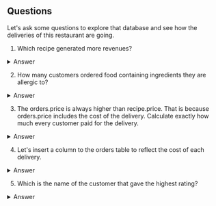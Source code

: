 ## Questions

Let's ask some questions to explore that database and see how the deliveries of this restaurant are going.

1. Which recipe generated more revenues? 

<details>

  <summary>Answer</summary>
  

```
BBQ Feast
```
Code

```ruby

SELECT
  recipe.name, SUM(orders.price)
FROM
  recipe
JOIN
  orders 
ON
  recipe.id = orders.recipe_id
GROUP BY
  1
ORDER BY
  2 DESC;
```
![image](https://github.com/alexalra/Portfolio-2/assets/78654579/1d309813-3fa4-4285-8bf9-27bdefa8538a)

</details>


2. How many customers ordered food containing ingredients they are allergic to? 

<details>

  <summary>Answer</summary>
  

```
XXXXXXXXXXXXX
```
Code

```ruby

SELECT customer.allergens, recipe.ingredients
FROM recipe
JOIN orders 
ON recipe.id = orders.recipe_id
JOIN customer
ON orders.customer_id = customer.id
WHERE recipe.ingredients LIKE '%fish%' OR
recipe.ingredients LIKE '%pork%' OR 
recipe.ingredients LIKE '%mayo%' OR
recipe.ingredients LIKE '%almonds%'


```
</details>

3. The orders.price is always higher than recipe.price. That is because orders.price includes the cost of the delivery. Calculate exactly how much every customer paid for the delivery. 

<details>

  <summary>Answer</summary>
  

```
XXXXXXXXXXXXX
```
Code

```ruby

SELECT 
  ROUND(SUM(UnitPrice * Quantity), 2) AS SALES
FROM 
  InvoiceLine; 

```
</details>

4. Let's insert a column to the orders table to reflect the cost of each delivery.

<details>

  <summary>Answer</summary>
  

```
XXXXXXXXXXXXX
```
Code

```ruby

SELECT 
  ROUND(SUM(UnitPrice * Quantity), 2) AS SALES
FROM 
  InvoiceLine; 

```
</details>


5. Which is the name of the customer that gave the highest rating?

<details>

  <summary>Answer</summary>
  

```
XXXXXXXXXXXXX
```
Code

```ruby

SELECT 
  ROUND(SUM(UnitPrice * Quantity), 2) AS SALES
FROM 
  InvoiceLine; 

```
</details>
